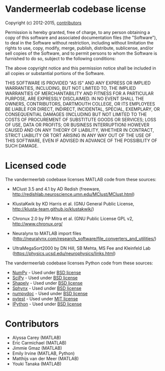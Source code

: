 Vandermeerlab codebase license
==============================

Copyright (c) 2012-2015,
[contributors](https://github.com/mvdm/vandermeerlab/blob/master/LICENSE.md#contributors)

Permission is hereby granted, free of charge, to any person obtaining a copy
of this software and associated documentation files (the "Software"), to deal
in the Software without restriction, including without limitation the rights
to use, copy, modify, merge, publish, distribute, sublicense, and/or sell
copies of the Software, and to permit persons to whom the Software is
furnished to do so, subject to the following conditions:

The above copyright notice and this permission notice shall be included in
all copies or substantial portions of the Software.

THIS SOFTWARE IS PROVIDED "AS IS" AND ANY EXPRESS OR IMPLIED
WARRANTIES, INCLUDING, BUT NOT LIMITED TO, THE IMPLIED WARRANTIES OF
MERCHANTABILITY AND FITNESS FOR A PARTICULAR PURPOSE, ARE EXPRESSLY
DISCLAIMED. IN NO EVENT SHALL THE OWNERS, CONTRIBUTORS, DARTMOUTH
COLLEGE, OR ITS EMPLOYEES BE LIABLE FOR DIRECT, INDIRECT, INCIDENTAL,
SPECIAL, EXEMPLARY, OR CONSEQUENTIAL DAMAGES (INCLUDING BUT NOT
LIMITED TO THE COSTS OF PROCUREMENT OF SUBSTITUTE GOODS OR SERVICES;
LOSS OF USE, DATA OR PROFITS; OR BUSINESS INTERRUPTION) HOWEVER CAUSED
AND ON ANY THEORY OF LIABILITY, WHETHER IN CONTRACT, STRICT LIABILITY
OR TORT ARISING IN ANY WAY OUT OF THE USE OF THIS SOFTWARE, EVEN IF
ADVISED IN ADVANCE OF THE POSSIBILITY OF SUCH DAMAGE.


Licensed code
=============

The vandermeerlab codebase licenses MATLAB code from these sources:

- MClust 3.5 and 4.1 by AD Redish (freeware,
  http://redishlab.neuroscience.umn.edu/MClust/MClust.html)

- KlustaKwik by KD Harris et al. (GNU General Public License,
  http://klusta-team.github.io/klustakwik/)

- Chronux 2.0 by PP Mitra et al. (GNU Public License GPL v2,
  http://www.chronux.org/

- Neuralynx to MATLAB import files
  (http://neuralynx.com/research_software/file_converters_and_utilities/)

- UltraMegaSort2000 by DN Hill, SB Mehta, MS Fee and Kleinfeld Lab (https://physics.ucsd.edu/neurophysics/links.html)

The vandermeerlab codebase licenses Python code from these sources:

- [NumPy](http://www.numpy.org/) - Used under [BSD license](http://www.numpy.org/license.html)
- [SciPy](https://www.scipy.org/) - Used under [BSD license](https://www.scipy.org/scipylib/license.html)
- [Shapely](https://pypi.python.org/pypi/Shapely) - Used under [BSD license](https://github.com/Toblerity/Shapely/blob/master/LICENSE.txt)
- [Sphynx](http://www.sphinx-doc.org/en/stable/) - Used under [BSD license](https://bitbucket.org/birkenfeld/sphinx/src/be5bd373a1a47fb68d70523b6e980e654e070e9f/LICENSE?at=default)
- [numpydoc](https://github.com/numpy/numpydoc) - Used under [BSD license](https://github.com/numpy/numpydoc/blob/master/LICENSE.txt)
- [pytest](http://docs.pytest.org/en/latest/) - Used under [MIT license](http://docs.pytest.org/en/latest/license.html)
- [IPython](http://ipython.org/) - Used under [BSD license](https://github.com/ipython/ipython/blob/master/COPYING.rst)


Contributors
============
- Alyssa Carey (MATLAB)
- Eric Carmichael (MATLAB)
- Jimmie Gmaz (MATLAB)
- Emily Irvine (MATLAB, Python)
- Matthijs van der Meer (MATLAB)
- Youki Tanaka (MATLAB)

